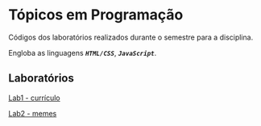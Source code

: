 # Tópicos em Programação

Códigos dos laboratórios realizados durante o semestre para a disciplina.

Engloba as linguagens ***```HTML/CSS```***, ***```JavaScript```***.

## Laboratórios
[Lab1 - currículo](https://h-ssiqueira.github.io/ProgramsCOLLEGE/TP/lab01)

[Lab2 - memes](https://h-ssiqueira.github.io/ProgramsCOLLEGE/TP/lab02)